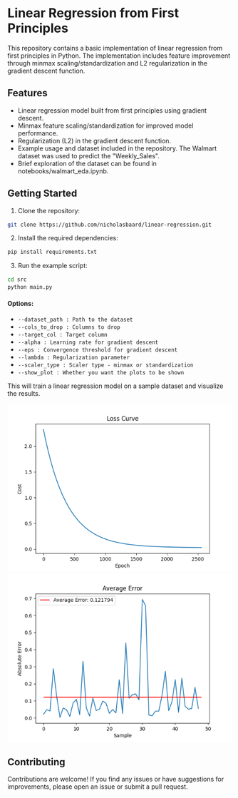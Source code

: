 # Linear Regression from First Principles

This repository contains a basic implementation of linear regression from first principles in Python. 
The implementation includes feature improvement through minmax scaling/standardization and L2 regularization in the gradient descent function.

## Features

- Linear regression model built from first principles using gradient descent.
- Minmax feature scaling/standardization for improved model performance.
- Regularization (L2) in the gradient descent function.
- Example usage and dataset included in the repository. The Walmart dataset was used to predict the "Weekly_Sales".
- Brief exploration of the dataset can be found in notebooks/walmart_eda.ipynb.

## Getting Started

1. Clone the repository:

```bash
git clone https://github.com/nicholasbaard/linear-regression.git
```

2. Install the required dependencies:

```bash
pip install requirements.txt
```

3. Run the example script:

```bash
cd src
python main.py
```
#### Options:

- `--dataset_path : Path to the dataset`
- `--cols_to_drop : Columns to drop`
- `--target_col : Target column`
- `--alpha : Learning rate for gradient descent`
- `--eps : Convergence threshold for gradient descent`
- `--lambda : Regularization parameter`
- `--scaler_type : Scaler type - minmax or standardization`
- `--show_plot : Whether you want the plots to be shown`

This will train a linear regression model on a sample dataset and visualize the results.

![Loss Curve](plots/loss_curve.png)
![Average Error](plots/average_error.png)

## Contributing

Contributions are welcome! If you find any issues or have suggestions for improvements, please open an issue or submit a pull request.
